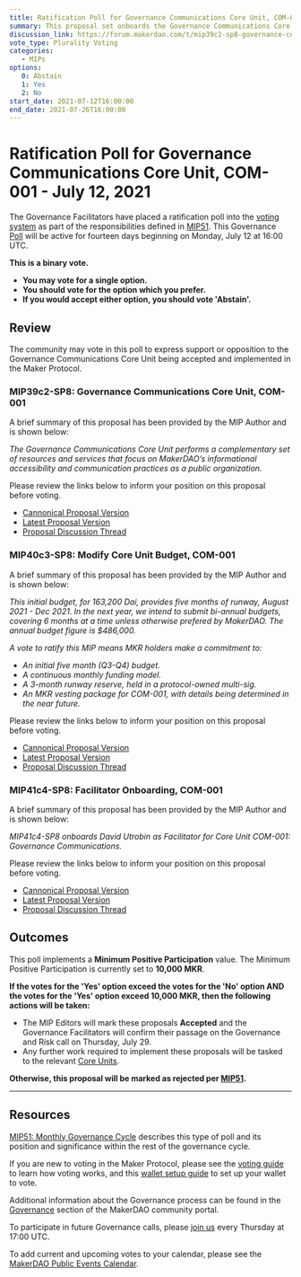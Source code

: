 ```yaml
---
title: Ratification Poll for Governance Communications Core Unit, COM-001 - July 12, 2021
summary: This proposal set onboards the Governance Communications Core Unit, which performs a complementary set of resources and services that focus on MakerDAO’s informational accessibility and communication practices as a public organization.
discussion_link: https://forum.makerdao.com/t/mip39c2-sp8-governance-communications-core-unit-com-001-updated-5-26-21/7009
vote_type: Plurality Voting
categories:
   - MIPs
options:
   0: Abstain
   1: Yes
   2: No
start_date: 2021-07-12T16:00:00
end_date: 2021-07-26T16:00:00
---
```

# Ratification Poll for Governance Communications Core Unit, COM-001 - July 12, 2021

The Governance Facilitators have placed a ratification poll into the [voting system](https://vote.makerdao.com/polling) as part of the responsibilities defined in [MIP51](https://mips.makerdao.com/mips/details/MIP51). This Governance [Poll](https://community-development.makerdao.com/en/learn/governance/on-chain-gov) will be active for fourteen days beginning on Monday, July 12 at 16:00 UTC.

**This is a binary vote.** 
- **You may vote for a single option.** 
- **You should vote for the option which you prefer.**
- **If you would accept either option, you should vote 'Abstain'.**

## Review

The community may vote in this poll to express support or opposition to the Governance Communications Core Unit being accepted and implemented in the Maker Protocol.

### MIP39c2-SP8: Governance Communications Core Unit, COM-001

A brief summary of this proposal has been provided by the MIP Author and is shown below:

*The Governance Communications Core Unit performs a complementary set of resources and services that focus on MakerDAO’s informational accessibility and communication practices as a public organization.*

Please review the links below to inform your position on this proposal before voting.
* [Cannonical Proposal Version](https://github.com/makerdao/mips/blob/28fc911e12d2ca0681aada2fbb0b9d5bf46e1af8/MIP39/MIP39c2-Subproposals/MIP39c2-SP8.md)
* [Latest Proposal Version](https://mips.makerdao.com/mips/details/MIP39c2SP8)
* [Proposal Discussion Thread](https://forum.makerdao.com/t/mip39c2-sp8-governance-communications-core-unit-com-001-updated-5-26-21/7009)

### MIP40c3-SP8: Modify Core Unit Budget, COM-001

A brief summary of this proposal has been provided by the MIP Author and is shown below:

*This initial budget, for 163,200 Dai, provides five months of runway, August 2021 - Dec 2021. In the next year, we intend to submit bi-annual budgets, covering 6 months at a time unless otherwise prefered by MakerDAO. The annual budget figure is $486,000.*

*A vote to ratify this MIP means MKR holders make a commitment to:*

- *An initial five month (Q3-Q4) budget.*
- *A continuous monthly funding model.*
- *A 3-month runway reserve, held in a protocol-owned multi-sig.*
- *An MKR vesting package for COM-001, with details being determined in the near future.*

Please review the links below to inform your position on this proposal before voting.
* [Cannonical Proposal Version](https://github.com/makerdao/mips/blob/83f3b4a3c513f931414953c3003be508a409ab9a/MIP40/MIP40c3-Subproposals/MIP40c3-SP8.md)
* [Latest Proposal Version](https://mips.makerdao.com/mips/details/MIP40c3SP8)
* [Proposal Discussion Thread](https://forum.makerdao.com/t/mip40c3-sp8-modify-core-unit-budget-com-001-updated-06-29-21/7010)

### MIP41c4-SP8: Facilitator Onboarding, COM-001

A brief summary of this proposal has been provided by the MIP Author and is shown below:

*MIP41c4-SP8 onboards David Utrobin as Facilitator for Core Unit COM-001: Governance Communications.*

Please review the links below to inform your position on this proposal before voting.
* [Cannonical Proposal Version](https://github.com/makerdao/mips/blob/1a462c77d30bc603131b4f3c54a7486801395a7e/MIP41/MIP41c4-Subproposals/MIP41c4-SP8.md)
* [Latest Proposal Version](https://mips.makerdao.com/mips/details/MIP41c4SP8)
* [Proposal Discussion Thread](https://forum.makerdao.com/t/mip41c4-sp8-facilitator-onboarding-com-001/7011)

## Outcomes

This poll implements a **Minimum Positive Participation** value. The Minimum Positive Participation is currently set to **10,000 MKR**.

**If the votes for the 'Yes' option exceed the votes for the 'No' option AND the votes for the 'Yes' option exceed 10,000 MKR, then the following actions will be taken:**
* The MIP Editors will mark these proposals **Accepted** and the Governance Facilitators will confirm their passage on the Governance and Risk call on Thursday, July 29. 
* Any further work required to implement these proposals will be tasked to the relevant [Core Units](https://mips.makerdao.com/mips/details/MIP38#mip38c2-core-unit-state).

**Otherwise, this proposal will be marked as rejected per [MIP51](https://mips.makerdao.com/mips/details/MIP51#mip51c2-ratification-poll).**

---

## Resources

[MIP51: Monthly Governance Cycle](https://mips.makerdao.com/mips/details/MIP51) describes this type of poll and its position and significance within the rest of the governance cycle.

If you are new to voting in the Maker Protocol, please see the [voting guide](https://community-development.makerdao.com/en/learn/governance/how-voting-works/) to learn how voting works, and this [wallet setup guide](https://community-development.makerdao.com/en/learn/governance/voting-setup/) to set up your wallet to vote.

Additional information about the Governance process can be found in the [Governance](https://community-development.makerdao.com/en/learn/governance) section of the MakerDAO community portal.

To participate in future Governance calls, please [join us](https://github.com/makerdao/community/tree/master/governance/governance-and-risk-meetings) every Thursday at 17:00 UTC.

To add current and upcoming votes to your calendar, please see the [MakerDAO Public Events Calendar](https://calendar.google.com/calendar/embed?src=makerdao.com_3efhm2ghipksegl009ktniomdk%40group.calendar.google.com&ctz=UTC&mode=week&showCalendars=0&showPrint=0).
